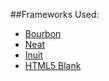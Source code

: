 ##Frameworks Used:

+ [Bourbon](http://bourbon.io/)
+ [Neat](http://neat.bourbon.io/)
+ [Inuit](https://github.com/csswizardry/inuit.css/)
+ [HTML5 Blank](http://html5blank.com)
